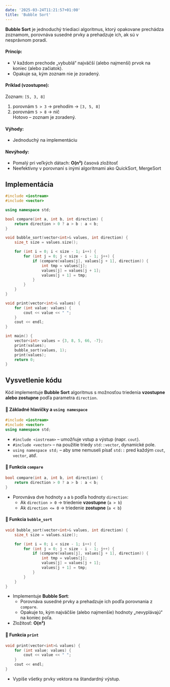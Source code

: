 ```yaml
---
date: '2025-03-24T11:21:57+01:00'
title: 'Bubble Sort'
---
```


**Bubble Sort** je jednoduchý triediaci algoritmus, ktorý opakovane prechádza zoznamom, porovnáva susedné prvky a prehadzuje ich, ak sú v nesprávnom poradí.

#### Princíp:
- V každom prechode „vybublá“ najväčší (alebo najmenší) prvok na koniec (alebo začiatok).
- Opakuje sa, kým zoznam nie je zoradený.

#### Príklad (vzostupne):
Zoznam: `[5, 3, 8]`
1. porovnám `5 > 3` → prehodím → `[3, 5, 8]`
2. porovnám `5 > 8` → nič  
   Hotovo – zoznam je zoradený.

#### Výhody:
- Jednoduchý na implementáciu

#### Nevýhody:
- Pomalý pri veľkých dátach: **O(n²)** časová zložitosť
- Neefektívny v porovnaní s inými algoritmami ako QuickSort, MergeSort

## Implementácia

```cpp
#include <iostream>
#include <vector>

using namespace std;

bool compare(int a, int b, int direction) {
    return direction > 0 ? a > b : a < b;
}

void bubble_sort(vector<int>& values, int direction) {
    size_t size = values.size();

    for (int i = 0; i < size - 1; i++) {
        for (int j = 0; j < size - i - 1; j++) {
            if (compare(values[j], values[j + 1], direction)) {
                int tmp = values[j];
                values[j] = values[j + 1];
                values[j + 1] = tmp;
            }
        }
    }
}

void print(vector<int>& values) {
    for (int value: values) {
        cout << value << " ";
    }
    cout << endl;
}

int main() {
    vector<int> values = {3, 8, 5, 66, -7};
    print(values);
    bubble_sort(values, 1);
    print(values);
    return 0;
}
```

## Vysvetlenie kódu

Kód implementuje **Bubble Sort** algoritmus s možnosťou triedenia **vzostupne alebo zostupne** podľa parametra `direction`.

#### 🔹 Základné hlavičky a `using namespace`

```cpp
#include <iostream>
#include <vector>
using namespace std;
```

- `#include <iostream>` – umožňuje vstup a výstup (napr. `cout`).
- `#include <vector>` – na použitie triedy `std::vector`, dynamické pole.
- `using namespace std;` – aby sme nemuseli písať `std::` pred každým `cout`, `vector`, atď.

#### 🔹 Funkcia `compare`

```cpp
bool compare(int a, int b, int direction) {
    return direction > 0 ? a > b : a < b;
}
```

- Porovnáva dve hodnoty `a` a `b` podľa hodnoty `direction`:
    - Ak `direction > 0` → triedenie **vzostupne** (`a > b`)
    - Ak `direction <= 0` → triedenie **zostupne** (`a < b`)

#### 🔹 Funkcia `bubble_sort`

```cpp
void bubble_sort(vector<int>& values, int direction) {
    size_t size = values.size();

    for (int i = 0; i < size - 1; i++) {
        for (int j = 0; j < size - i - 1; j++) {
            if (compare(values[j], values[j + 1], direction)) {
                int tmp = values[j];
                values[j] = values[j + 1];
                values[j + 1] = tmp;
            }
        }
    }
}
```

- Implementuje **Bubble Sort**:
    - Porovnáva susedné prvky a prehadzuje ich podľa porovnania z `compare`.
    - Opakuje to, kým najväčšie (alebo najmenšie) hodnoty „nevyplávajú“ na koniec poľa.
- Zložitosť: **O(n²)**

#### 🔹 Funkcia `print`

```cpp
void print(vector<int>& values) {
    for (int value: values) {
        cout << value << " ";
    }
    cout << endl;
}
```

- Vypíše všetky prvky vektora na štandardný výstup.
